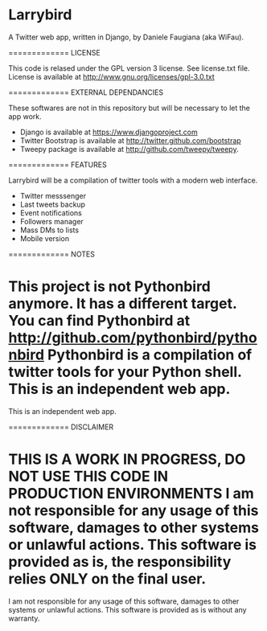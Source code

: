 Larrybird
==========

A Twitter web app, written in Django, by Daniele Faugiana (aka WiFau).

=============
LICENSE

This code is relased under the GPL version 3 license. See license.txt file.
License is available at http://www.gnu.org/licenses/gpl-3.0.txt

=============
EXTERNAL DEPENDANCIES

These softwares are not in this repository but will be necessary to let the app work.

- Django is available at https://www.djangoproject.com
- Twitter Bootstrap is available at http://twitter.github.com/bootstrap
- Tweepy package is available at http://github.com/tweepy/tweepy.

=============
FEATURES

Larrybird will be a compilation of twitter tools with a modern web interface.

- Twitter messsenger
- Last tweets backup
- Event notifications
- Followers manager
- Mass DMs to lists
- Mobile version

=============
NOTES

This project is not Pythonbird anymore. It has a different target.
You can find Pythonbird at http://github.com/pythonbird/pythonbird
Pythonbird is a compilation of twitter tools for your Python shell.
This is an independent web app. 
=======
This is an independent web app.


=============
DISCLAIMER

THIS IS A WORK IN PROGRESS, DO NOT USE THIS CODE IN PRODUCTION ENVIRONMENTS
I am not responsible for any usage of this software, damages to other systems or unlawful actions.
This software is provided as is, the responsibility relies ONLY on the final user.
=======
I am not responsible for any usage of this software, damages to other systems or unlawful actions.
This software is provided as is without any warranty.

